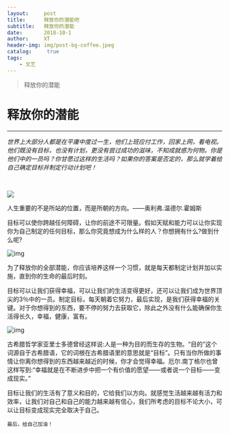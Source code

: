 ```yaml
---
layout:     post
title:      释放你的潜能吧
subtitle:   释放你的潜能
date:       2018-10-1
author:     XT
header-img: img/post-bg-coffee.jpeg
catalog: 	 true
tags:
    - 文艺
---
```



>释放你的潜能

# 释放你的潜能

------

​      *世界上大部分人都是在平庸中度过一生，他们上班应付工作，回家上网，看电视。他们既没有目标，也没有计划，更没有尝过成功的滋味，不知成就感为何物。你是他们中的一员吗？你甘愿过这样的生活吗？如果你的答案是否定的，那么就学着给自己确定目标并制定行动计划吧！*

​                                         

![](https://raw.githubusercontent.com/xineting/xineting.github.io/master/img/post-bg-mma-5.jpg)

人生重要的不是所站的位置，而是所朝的方向。——奥利弗.温德尔.霍姆斯

目标可以使你跨越任何障碍，让你的前途不可限量。假如天赋和能力可以让你实现你为自己制定的任何目标，那么你究竟想成为什么样的人？你想拥有什么?做到什么呢?

![img](https://raw.githubusercontent.com/xineting/xineting.github.io/master/img/post-bg-unix-linux.jpg)

为了释放你的全部潜能，你应该培养这样一个习惯，就是每天都制定计划并加以实施，直到你的生命的最后时刻。

目标可以让我们获得幸福，可以让我们的生活变得更好，还可以让我们成为世界顶尖的3％中的一员。制定目标，每天朝着它努力，最后实现，是我们获得幸福的关键。对于你想得到的东西，要不停的努力去获取它，除此之外没有什么能确保你生活得长久，幸福，健康，富有。

![img](https://raw.githubusercontent.com/xineting/xineting.github.io/master/img/post-bg-ios10.jpg)

古希腊哲学家亚里士多德曾经这样说:人是一种为目的而生存的生物。“目的”这个词源自于古希腊语，它的词根在古希腊语里的意思就是“目标”。只有当你所做的事情让你离你想得到的东西越来越近的时候，你才会觉得幸福。厄尔.南丁格尔也曾这样写到:“幸福就是在不断进步中把一个有价值的愿望——或者说一个目标——变成现实。”

目标让我们的生活有了意义和目的，它给我们以方向。就感觉生活越来越有活力和效率，让我们对自己和自己的能力越来越有信心，我们所考虑的目标不论大小，可以让目标变成现实完全取决于自己。

```
最后，给自己加油！



```